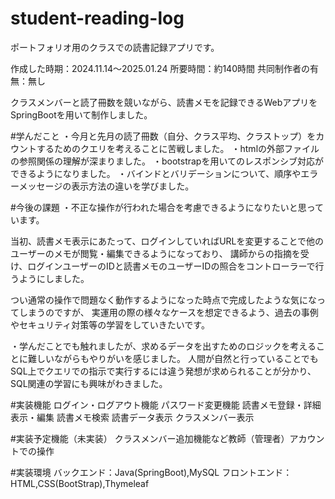 # student-reading-log
ポートフォリオ用のクラスでの読書記録アプリです。

作成した時期：2024.11.14～2025.01.24
所要時間：約140時間
共同制作者の有無：無し


クラスメンバーと読了冊数を競いながら、読書メモを記録できるWebアプリをSpringBootを用いて制作しました。

#学んだこと
・今月と先月の読了冊数（自分、クラス平均、クラストップ）をカウントするためのクエリを考えることに苦戦しました。
・htmlの外部ファイルの参照関係の理解が深まりました。
・bootstrapを用いてのレスポンシブ対応ができるようになりました。
・バインドとバリデーションについて、順序やエラーメッセージの表示方法の違いを学びました。

#今後の課題
・不正な操作が行われた場合を考慮できるようになりたいと思っています。

当初、読書メモ表示にあたって、ログインしていればURLを変更することで他のユーザーのメモが閲覧・編集できるようになっており、
講師からの指摘を受け、ログインユーザーのIDと読書メモのユーザーIDの照合をコントローラーで行うようにしました。

つい通常の操作で問題なく動作するようになった時点で完成したような気になってしまうのですが、
実運用の際の様々なケースを想定できるよう、過去の事例やセキュリティ対策等の学習をしていきたいです。

・学んだことでも触れましたが、求めるデータを出すためのロジックを考えることに難しいながらもやりがいを感じました。
人間が自然と行っていることでもSQL上でクエリでの指示で実行するには違う発想が求められることが分かり、
SQL関連の学習にも興味がわきました。

#実装機能
ログイン・ログアウト機能
パスワード変更機能
読書メモ登録・詳細表示・編集
読書メモ検索
読書データ表示
クラスメンバー表示

#実装予定機能（未実装）
クラスメンバー追加機能など教師（管理者）アカウントでの操作


#実装環境
バックエンド：Java(SpringBoot),MySQL
フロントエンド：HTML,CSS(BootStrap),Thymeleaf


